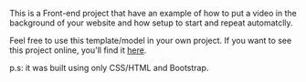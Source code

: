 <p> This is a Front-end project that have an example of how to put a video in the background of your website and how setup to start and repeat automatclly. </p>

<p>Feel free to use this template/model in your own project. If you want to see this project online, you'll find it <a href="http://codepen.io/LuKrebs/full/GWLxpw/">here</a>.</p>

<p>p.s: it was built using only CSS/HTML and Bootstrap.</p>
